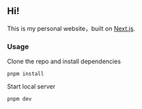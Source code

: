 ## Hi!

This is my personal website，built on [Next.js](https://nextjs.org).

### Usage

Clone the repo and install dependencies

```
pnpm install
```

Start local server

```
pnpm dev
```
